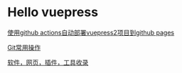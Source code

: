 # Hello vuepress

[使用github actions自动部署vuepress2项目到github pages](./VuepressAndGithubPages/README.md)

[Git常用操作](./Git-Operation/README.md)

[软件，网页，插件，工具收录](./Tools-Web-Plugins-Software/README.md)